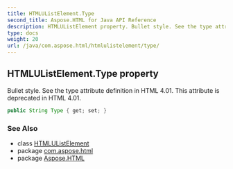 ```yaml
---
title: HTMLUListElement.Type
second_title: Aspose.HTML for Java API Reference
description: HTMLUListElement property. Bullet style. See the type attribute definition in HTML 4.01. This attribute is deprecated in HTML 4.01
type: docs
weight: 20
url: /java/com.aspose.html/htmlulistelement/type/
---
```

## HTMLUListElement.Type property

Bullet style. See the type attribute definition in HTML 4.01. This attribute is deprecated in HTML 4.01.

```java
public String Type { get; set; }
```

### See Also

* class [HTMLUListElement](../)
* package [com.aspose.html](../../htmlulistelement/)
* package [Aspose.HTML](../../../)
